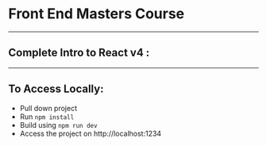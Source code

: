 # Front End Masters Course

<hr>

## Complete Intro to React v4 :

<hr>

## To Access Locally:
 - Pull down project
 - Run `npm install`
 - Build using `npm run dev`
 - Access the project on http://localhost:1234

